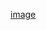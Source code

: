 [image](https://user-images.githubusercontent.com/85056996/161566386-5d552099-0558-4758-b476-2e32748f87d8.png)
